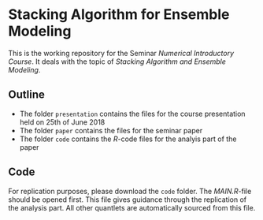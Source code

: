 # Stacking Algorithm for Ensemble Modeling
This is the working repository for the Seminar *Numerical Introductory Course*. It deals with the topic of *Stacking Algorithm and Ensemble Modeling*. 

## Outline
- The folder ``presentation`` contains the files for the course presentation held on 25th of June 2018
- The folder ``paper`` contains the files for the seminar paper
- The folder ``code`` contains the *R*-code files for the analyis part of the paper

## Code
For replication purposes, please download the ``code`` folder. The *MAIN.R*-file should be opened first. This file gives guidance through the replication of the analysis part. All other quantlets are automatically sourced from this file.

